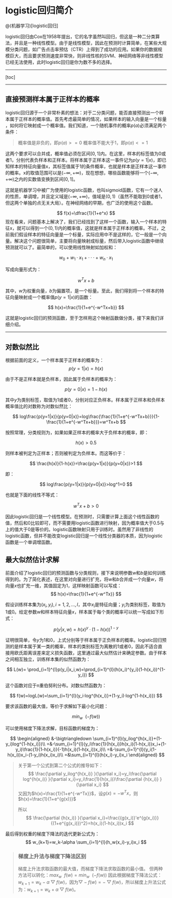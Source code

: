 # logistic回归简介 

@(机器学习)[logistic回归]

logistic回归由Cox在1958年提出，它的名字虽然叫回归，但这是一种二分类算法，并且是一种线性模型。由于是线性模型，因此在预测时计算简单，在某些大规模分类问题，如广告点击率预估（CTR）上得到了成功的应用。如果你的数据规模巨大，而且要求预测速度非常快，则非线性核的SVM、神经网络等非线性模型已经无法使用，此时logistic回归是你为数不多的选择。

--------

[toc]

-------

## 直接预测样本属于正样本的概率

logistic回归源于一个非常朴素的想法：对于二分类问题，能否直接预测出一个样本属于正样本的概率值。首先考虑最简单的情况，如果样本的输入向量是一个标量 ，如何将它映射成一个概率值。我们知道，一个随机事件的概率$p(a)$必须满足两个条件：

> 概率值是非负的，即$p(a)>=0$
> 概率值不能大于1，即$p(a)<=1$

这两个要求可以合并成，概率值必须在区间$[0,1]$内。在这里，样本的标签值为0或者1，分别代表负样本和正样本。将样本属于正样本这一事件记为$p(y =1|x)$，即已知样本的特征向量值x，其标签值属于1的条件概率，也就是样本是正样本这一事件的概率。x的取值范围可以是$(−∞ ,+∞ )$，现在想想，哪些函数能够将一个$(−∞ ,+∞ )$之内的实数值变换到区间$[0,1]$。

这就是机器学习中被广为使用的logistic函数，也叫sigmoid函数，它有一个迷人的性质，单调增，并且定义域是$(−∞ ,+∞ )$，值域是$(0,1)$（虽然不能取到0或者1，但这两个单独的点无关大局）。在神经网络的早期，也广泛的使用这个函数。

$$
f(x)=\dfrac{1}{1+e^x}
$$
现在看来，问题基本上解决了，我们已经找到了这样一个函数，输入一个样本的特征x，就可以得到一个$(0,1)$内的概率值，这就是样本属于正样本的概率。不过，之前我们假设样本的特征向量是一个标量，实际应用中不是这样的，它一般是一个向量。解决这个问题很简单，主要将向量映射成标量，然后带入logistic函数中继续预测就可以了。最简单的，可以使用线性映射如加权和：

$$
w_ 0+w_ 1·x_ 1+···+w_n·x_ 1
$$

写成向量形式为：

$$
w^Tx+b
$$

其中，$w$为权重向量，$b$为偏置项，是一个标量。至此，我们得到将一个样本的特征向量映射成一个概率值$p(y =1|x)$的函数：

$$
h(x)=\frac{1}{1+e^{-w^Tx+b}}
$$

这就是logistic回归的预测函数，至于怎样用这个映射函数做分类，接下来我们详细介绍。

----------

## 对数似然比

根据前面的定义，一个样本属于正样本的概率为：
$$
p(y=1|x)=h(x)
$$

由于不是正样本就是负样本，因此属于负样本的概率为：

$$
p(y=0|x)=1-h(x)
$$

其中$y$为类别标签，取值为1或者0，分别对应正负样本。样本属于正样本和负样本概率值比的对数称为对数似然比：

$$
log\frac{p(y=1|x)}{p(y=0|x)}=log\frac{\frac{1}{1+e^{-w^Tx+b}}}{1-\frac{1}{1+e^{-w^Tx+b}}}=w^Tx+b
$$

按照常理，分类规则为，如果如果正样本的概率大于负样本的概率，即：

$$
h(x)>0.5
$$

则样本被判定为正样本；否则被判定为负样本。而这等价于：

$$
\frac{h(x)}{1-h(x)}=\frac{p(y=1|x)}{p(y=0|x)}>1
$$

即：

$$
log\frac{p(y=1|x)}{p(y=0|x)}>log^1=0
$$

也就是下面的线性不等式：

$$
w^Tx+b>0
$$

因此logistic回归是一个线性模型。在预测时，只需要计算上面这个线性函数的值，然后和0比较即可，而不需要用logistic函数进行映射，因为概率值大于0.5与上的值大于0是等价的。logistic函数映射只用于训练时。虽然用了非线性的logistic函数，但并不能改变logistic回归是一个线性分类器的本质，因为logistic函数是一个单调增函数。

## 最大似然估计求解

前面介绍了logistic回归的预测函数与分类规则，接下来说明参数$w$和$b$是如何训练得到的。为了简化表述，在这里对向量进行扩充，将$w$和$b$合并成一个向量$w$，将向量$x$也扩充一维，其值固定为1，这样映射函数可以写成：
$$
h(x)=\frac{1}{1+e^{-w^Tx}}
$$

假设训练样本集为$(x_i,y_i ),i=1,2,...,l$，其中$x_i$是特征向量；$y_i$为类别标签，取值为1或0。给定参数$w$和样本特征向量$x$，样本属于每个类的概率可以统一写成如下形式：

$$
p(y|x,w)=h(x)^y·(1-h(x))^{1-y}
$$

证明很简单，令$y$为1和0，上式分别等于样本属于正负样本的概率。logistic回归预测的是样本属于某一类的概率，样本的类别标签为离散的1或者0，因此不适合直接用欧氏距离误差来定义损失函数，这里通过最大似然估计来确定参数。由于样本之间相互独立，训练样本集的似然函数为：

$$
L(w)= \prod_{i=1}^{l}p(y_i|x_i,w)=\prod_{i=1}^{l}(h(x_i)^{y_i}(1-h(x_i))^{1-y_i})
$$

这个函数对应于n重伯努利分布。对数似然函数为：

$$
f(w)=logL(w)=\sum_{i=1}^{l}(y_i·log^{h(x_i)}+(1-y_i)·log^{1-h(x_i)})
$$

要求该函数的最大值，等价于求解如下最小化问题：

$$
min_w\ \ (-f(w))
$$

可以使用梯度下降法求解，目标函数的梯度为：


$$
\begin{aligned}
&-\bigtriangledown \sum_{i=1}^{l}(y_ilog^{h(x_i)}+(1-y_i)log^{1-h(x_i)})\\
=&-\sum_{i=1}^{l}(y_i\frac{1}{h(x_i)}h(x_i)(1-h(x_i))x_i+(1-y_i)\frac{1}{1-h(x_i)}(-1)h(x_i)(1-h(x_i))x_i)\\
=&-\sum_{i=1}^{l}(y_i(1-h(x_i))x_i-(1-y_i)h(x_i)x_i)\\
=&\sum_{i=1}^{l}(h(x_i)-y_i)x_i
\end{aligned}
$$

> 关于第一个公式到第二个公式的推导如下：
> $$
> \frac{\partial y_ilog^{h(x_i)} }{\partial x_i}=y_i\frac{\partial log^{h(x_i)} }{\partial x_i}=y_i\frac{1}{h(x_i)}\frac{\partial {h(x_i)} }{\partial x_i}
> $$
> 又因为$h(x)=\frac{1}{1+e^{-w^Tx}}$，设$g(x)=-w^Tx$，则$h(x)=\frac{1}{1+e^{g(x)}}$
>
> 所以
> $$
> \frac{\partial {h(x_i)} }{\partial x_i}=\frac{{g(x_i)}'e^{g(x_i)}}{(1+e^{g(x_i)})^2}=h(x_i)(1-h(x_i))x_i
> $$

最后得到权重的梯度下降法的迭代更新公式为：
$$
w_{k+1}=w_k-\alpha \sum_{i=1}^{l}(h_w(x_i)-y_i)x_i
$$

>### 梯度上升法与梯度下降法区别
>
>梯度上升法求取函数的最大值，而梯度下降法求取函数的最小值。
>但两种方法可以转化：$max_w\ \ f(w)=min_w\ \ (-f(w))$
>因此根据梯度下降法公式：$w_{k+1}=w_k-\alpha\bigtriangledown f(w)$，因为$\bigtriangledown -f(w)=-\bigtriangledown f(w)$，所以梯度上升法公式为：$w_{k+1}=w_k+\alpha\bigtriangledown f(w)$。
